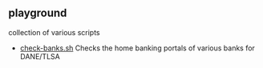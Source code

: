 ## playground

collection of various scripts

* [check-banks.sh](../master/check-banks.sh)
  Checks the home banking portals of various banks for DANE/TLSA
